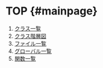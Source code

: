 TOP {#mainpage}
============

1. [クラス一覧](annotated.html)
2. [クラス階層図](inherits.html)
3. [ファイル一覧](files.html)
4. [グローバル一覧](globals.html)
5. [関数一覧](functions.html)

